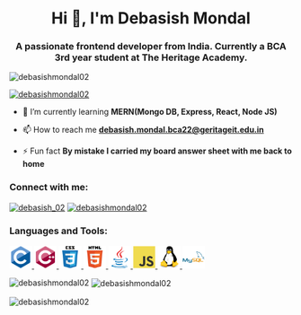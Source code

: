 <h1 align="center">Hi 👋, I'm Debasish Mondal</h1>
<h3 align="center">A passionate frontend developer from India. Currently a BCA 3rd year student at The Heritage Academy.</h3>

<p align="left"> <img src="https://komarev.com/ghpvc/?username=debasishmondal02&label=Profile%20views&color=0e75b6&style=flat" alt="debasishmondal02" /> </p>

<p align="left"> <a href="https://github.com/ryo-ma/github-profile-trophy"><img src="https://github-profile-trophy.vercel.app/?username=debasishmondal02" alt="debasishmondal02" /></a> </p>

- 🌱 I’m currently learning **MERN(Mongo DB, Express, React, Node JS)**

- 📫 How to reach me **debasish.mondal.bca22@geritageit.edu.in**

- ⚡ Fun fact **By mistake I carried my board answer sheet with me back to home**

<h3 align="left">Connect with me:</h3>
<p align="left">
<a href="https://www.codechef.com/users/debasish_02" target="blank"><img align="center" src="https://cdn.jsdelivr.net/npm/simple-icons@3.1.0/icons/codechef.svg" alt="debasish_02" height="30" width="40" /></a>
<a href="https://auth.geeksforgeeks.org/user/debasishmondal02" target="blank"><img align="center" src="https://raw.githubusercontent.com/rahuldkjain/github-profile-readme-generator/master/src/images/icons/Social/geeks-for-geeks.svg" alt="debasishmondal02" height="30" width="40" /></a>
</p>

<h3 align="left">Languages and Tools:</h3>
<p align="left"> <a href="https://www.cprogramming.com/" target="_blank"> <img src="https://raw.githubusercontent.com/devicons/devicon/master/icons/c/c-original.svg" alt="c" width="40" height="40"/> </a> <a href="https://www.w3schools.com/cpp/" target="_blank"> <img src="https://raw.githubusercontent.com/devicons/devicon/master/icons/cplusplus/cplusplus-original.svg" alt="cplusplus" width="40" height="40"/> </a> <a href="https://www.w3schools.com/css/" target="_blank"> <img src="https://raw.githubusercontent.com/devicons/devicon/master/icons/css3/css3-original-wordmark.svg" alt="css3" width="40" height="40"/> </a> <a href="https://www.w3.org/html/" target="_blank"> <img src="https://raw.githubusercontent.com/devicons/devicon/master/icons/html5/html5-original-wordmark.svg" alt="html5" width="40" height="40"/> </a> <a href="https://www.java.com" target="_blank"> <img src="https://raw.githubusercontent.com/devicons/devicon/master/icons/java/java-original.svg" alt="java" width="40" height="40"/> </a> <a href="https://developer.mozilla.org/en-US/docs/Web/JavaScript" target="_blank"> <img src="https://raw.githubusercontent.com/devicons/devicon/master/icons/javascript/javascript-original.svg" alt="javascript" width="40" height="40"/> </a> <a href="https://www.linux.org/" target="_blank"> <img src="https://raw.githubusercontent.com/devicons/devicon/master/icons/linux/linux-original.svg" alt="linux" width="40" height="40"/> </a> <a href="https://www.mysql.com/" target="_blank"> <img src="https://raw.githubusercontent.com/devicons/devicon/master/icons/mysql/mysql-original-wordmark.svg" alt="mysql" width="40" height="40"/> </a> </p>

<p><img align="left" src="https://github-readme-stats.vercel.app/api/top-langs?username=debasishmondal02&show_icons=true&locale=en&layout=compact" alt="debasishmondal02" /></p>

<p>&nbsp;<img align="center" src="https://github-readme-stats.vercel.app/api?username=debasishmondal02&show_icons=true&locale=en" alt="debasishmondal02" /></p>

<p><img align="center" src="https://github-readme-streak-stats.herokuapp.com/?user=debasishmondal02&" alt="debasishmondal02" /></p>
